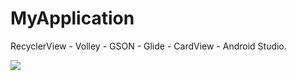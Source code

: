 # MyApplication
RecyclerView - Volley - GSON - Glide - CardView - Android Studio.

<img src="http://gifimgs.com/res/1018/5bc481a241540052107388.gif">
